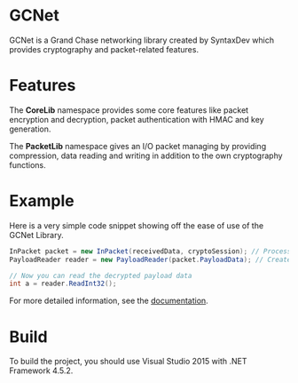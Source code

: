 # GCNet
GCNet is a Grand Chase networking library created by SyntaxDev which provides cryptography and packet-related features.
# Features
The **CoreLib** namespace provides some core features like packet encryption and decryption, packet authentication with HMAC and key generation.

The **PacketLib** namespace gives an I/O packet managing by providing compression, data reading and writing in addition to the own cryptography functions.
# Example
Here is a very simple code snippet showing off the ease of use of the GCNet Library.
```C#
InPacket packet = new InPacket(receivedData, cryptoSession); // Processes the received data
PayloadReader reader = new PayloadReader(packet.PayloadData); // Creates a reader

// Now you can read the decrypted payload data
int a = reader.ReadInt32();
```
For more detailed information, see the [documentation](./docs).
# Build
To build the project, you should use Visual Studio 2015 with .NET Framework 4.5.2.
